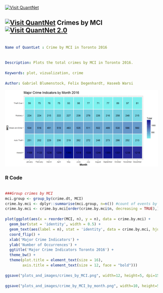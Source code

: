 [<img src="https://github.com/QuantLet/Styleguide-and-FAQ/blob/master/pictures/banner.png" width="888" alt="Visit QuantNet">](http://quantlet.de/)

## [<img src="https://github.com/QuantLet/Styleguide-and-FAQ/blob/master/pictures/qloqo.png" alt="Visit QuantNet">](http://quantlet.de/) **Crimes by MCI** [<img src="https://github.com/QuantLet/Styleguide-and-FAQ/blob/master/pictures/QN2.png" width="60" alt="Visit QuantNet 2.0">](http://quantlet.de/)

```yaml

Name of QuantLet : Crime by MCI in Toronto 2016


Description: Plots the total crimes by MCI in Toronto 2016.

Keywords: plot, vizualization, crime

Author: Gabriel Blumenstock, Felix Degenhardt, Haseeb Warsi


```

![Picture1](crime_by_MCI_by_month.png)


### R Code
```r

###Group crimes by MCI
mci.group <- group_by(crime.dt, MCI)
crime.by.mci <- dplyr::summarise(mci.group, n=n()) #count of events by MCI
crime.by.mci <- crime.by.mci[order(crime.by.mci$n, decreasing = TRUE),] #order crime by type from most to least 

plot(ggplot(aes(x = reorder(MCI, n), y = n), data = crime.by.mci) +
  geom_bar(stat = 'identity', width = 0.5) +
  geom_text(aes(label = n), stat = 'identity', data = crime.by.mci, hjust = -0.1, size = 3.5) +
  coord_flip() +
  xlab('Major Crime Indicators') +
  ylab('Number of Occurrences') +
  ggtitle('Major Crime Indicators Toronto 2016') +
  theme_bw() +
  theme(plot.title = element_text(size = 16),
        axis.title = element_text(size = 12, face = "bold")))

ggsave("plots_and_images/crimes_by_MCI.png", width=12, height=5, dpi=150)

ggsave("plots_and_images/crime_by_MCI_by_month.png", width=10, height=5, dpi=150)

